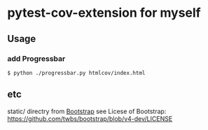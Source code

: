 # pytest-cov-extension for myself

## Usage

### add Progressbar

```
$ python ./progressbar.py htmlcov/index.html
```


## etc
static/ directry from [Bootstrap](https://getbootstrap.com/)
see Licese of Bootstrap: https://github.com/twbs/bootstrap/blob/v4-dev/LICENSE
